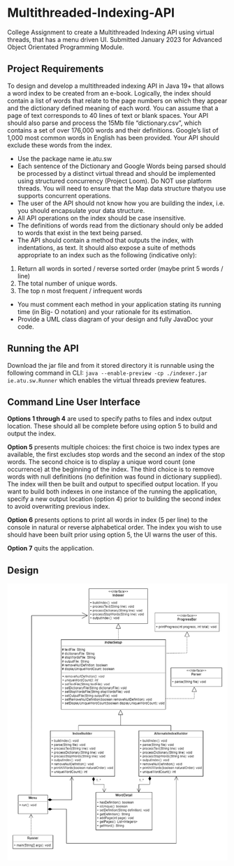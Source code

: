 # Multithreaded-Indexing-API
College Assignment to create a Multithreaded Indexing API using virtual threads, that has a menu driven UI.
Submitted January 2023 for Advanced Object Orientated Programming Module.

## Project Requirements

To design and develop a multithreaded indexing API in Java 19+ that allows a word index to be created from an e-book. Logically, the index should contain a list
of words that relate to the page numbers on which they appear and the dictionary defined meaning of each word. You can assume that a page of text corresponds to 40 lines of text or blank spaces. 
Your API should also parse and process the 15Mb file “dictionary.csv”, which contains a set of over 176,000 words and their definitions. Google’s list of 1,000 most common words in English has been provided. Your API should exclude these words from the index.
- Use the package name ie.atu.sw
- Each sentence of the Dictionary and Google Words being parsed should be processed by a distinct virtual thread and should be implemented using structured concurrency (Project Loom). Do NOT use platform threads. You will need to ensure that the Map data structure thatyou use supports concurrent operations.
- The user of the API should not know how you are building the index, i.e. you should
encapsulate your data structure.
- All API operations on the index should be case insensitive.
- The definitions of words read from the dictionary should only be added to words that
exist in the text being parsed.
- The API should contain a method that outputs the index, with indentations, as text. It
should also expose a suite of methods appropriate to an index such as the following
(indicative only):
1. Return all words in sorted / reverse sorted order (maybe print 5 words / line)
2. The total number of unique words.
3. The top n most frequent / infrequent words
- You must comment each method in your application stating its running time (in Big-
O notation) and your rationale for its estimation.
- Provide a UML class diagram of your design and fully JavaDoc your code.

## Running the API

Download the jar file and from it stored directory it is runnable using the following command in CLI: `java --enable-preview -cp ./indexer.jar ie.atu.sw.Runner` which
enables the virtual threads preview features.

## Command Line User Interface

**Options 1 through 4** are used to specify paths to files and index output location. These should all be
complete before using option 5 to build and output the index.

**Option 5** presents multiple choices: the first choice is two index types are available, the first excludes
stop words and the second an index of the stop words. The second choice is to display a unique word
count (one occurrence) at the beginning of the index. The third choice is to remove words with null
definitions (no definition was found in dictionary supplied). The index will then be built and output to
specified output location. If you want to build both indexes in one instance of the running the
application, specify a new output location (option 4) prior to building the second index to avoid
overwriting previous index.

**Option 6** presents options to print all words in index (5 per line) to the console in natural or reverse
alphabetical order. The index you wish to use should have been built prior using option 5, the UI warns
the user of this.

**Option 7** quits the application.

## Design

![UML Diagram](design.png)

